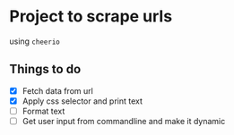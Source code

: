 # Project to scrape urls

using `cheerio`
## Things to do
- [x] Fetch data from url
- [x] Apply css selector and print text
- [ ] Format text
- [ ] Get user input from commandline and make it dynamic